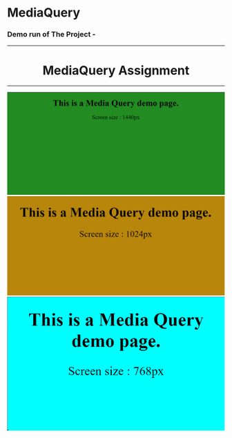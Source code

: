 # MediaQuery
<h3>Demo run of The Project - </h3><hr>
<div align="center">
<h1 [align]="center">MediaQuery Assignment </h1><hr>
<img src="./output/op1.png">
<img src="./output/op2.png">
<img src="./output/op3.png">
</div>
